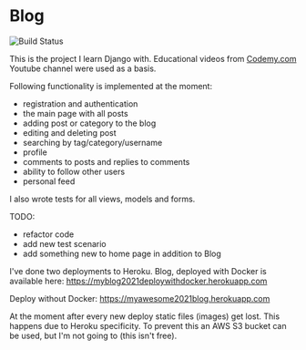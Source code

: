 # Blog

![Build Status](https://github.com/AnnaStepakova/Blog/actions/workflows/ci.yml/badge.svg?branch=github-ci)

This is the project I learn Django with. Educational videos from [Codemy.com](https://www.youtube.com/channel/UCFB0dxMudkws1q8w5NJEAmw) 
Youtube channel were used as a basis.

 Following functionality is implemented at the moment: 
* registration and authentication
* the main page with all posts 
* adding post or category to the blog
* editing and deleting post
* searching by tag/category/username
* profile 
* comments to posts and replies to comments
* ability to follow other users 
* personal feed

I also wrote tests for all views, models and forms.

TODO:
* refactor code
* add new test scenario
* add something new to home page in addition to Blog

I've done two deployments to Heroku. 
Blog, deployed with Docker is available here:
https://myblog2021deploywithdocker.herokuapp.com

Deploy without Docker:
https://myawesome2021blog.herokuapp.com

At the moment after every new deploy static files (images) get lost. This happens due to
Heroku specificity. To prevent this an AWS S3 bucket can be used, but I'm not going to (this isn't free).

